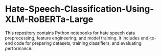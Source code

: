 # Hate-Speech-Classification-Using-XLM-RoBERTa-Large
This repository contains Python notebooks for hate speech data preprocessing, feature engineering, and model training. It includes end-to-end code for preparing datasets, training classifiers, and evaluating performance.
